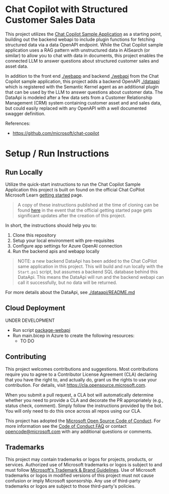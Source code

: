 # Chat Copilot with Structured Customer Sales Data

This project utilizes the [Chat Copilot Sample Application](https://github.com/microsoft/chat-copilot) as a starting point, building out the backend webapi to include plugin functions for fetching structured data via a data OpenAPI endpoint. While the Chat Copilot sample application uses a RAG pattern with unstructured data in AISearch (or similar) to allow you to chat with data in documents, this project enables the connected LLM to answer questions about structured customer sales and asset data.

In addition to the front end [./webapp](./webapp/) and backend [./webapi](./webapi/) from the Chat Copilot sample application, this project adds a backend OpenAPI [./dataapi](./dataapi/) which is registered with the Semantic Kernel agent as an additional plugin that can be used by the LLM to answer questions about customer data. The DataApi is modeled after a few data sets from a Customer Relationship Management (CRM) system containing customer asset and and sales data, but could easily replaced with any OpenAPI with a well documented swagger definition.

References:

- https://github.com/microsoft/chat-copilot

# Setup / Run Instructions

## Run Locally

Utilize the quick-start instructions to run the Chat Copilot Sample Application this project is built on found on the official Chat CoPilot Microsoft Learn [getting started](https://learn.microsoft.com/semantic-kernel/chat-copilot/getting-started) page.

> A copy of these instructions published at the time of cloning can be found [here](/docs/ChatCoPilotQuickStart_May2024.md) in the event that the official getting started page gets significant updates after the creation of this project.

In short, the instructions should help you to:

1. Clone this repository
2. Setup your local environment with pre-requisites
3. Configure app settings for Azure OpenAI connection
4. Run the backend apis and webapp locally

> NOTE: a new backend DataApi has been added to the Chat CoPilot same application in this project. This will build and run locally with the `Start.ps1` script, but assumes a backend SQL database behind this DataApi. This means the DataApi will run and the backend webapi can call it successfully, but no data will be returned.

For more details about the DataApi, see [./dataapi/README.md](./dataapi/README.md)

## Cloud Deployment

UNDER DEVELOPMENT

- Run script [package-webapi](/scripts/deploy/package-webapi.ps1)
- Run main.bicep in Azure to create the following resources:
  - TO DO

## Contributing

This project welcomes contributions and suggestions. Most contributions require you to agree to a
Contributor License Agreement (CLA) declaring that you have the right to, and actually do, grant us
the rights to use your contribution. For details, visit https://cla.opensource.microsoft.com.

When you submit a pull request, a CLA bot will automatically determine whether you need to provide
a CLA and decorate the PR appropriately (e.g., status check, comment). Simply follow the instructions
provided by the bot. You will only need to do this once across all repos using our CLA.

This project has adopted the [Microsoft Open Source Code of Conduct](https://opensource.microsoft.com/codeofconduct/).
For more information see the [Code of Conduct FAQ](https://opensource.microsoft.com/codeofconduct/faq/) or
contact [opencode@microsoft.com](mailto:opencode@microsoft.com) with any additional questions or comments.

## Trademarks

This project may contain trademarks or logos for projects, products, or services. Authorized use of Microsoft
trademarks or logos is subject to and must follow
[Microsoft's Trademark & Brand Guidelines](https://www.microsoft.com/en-us/legal/intellectualproperty/trademarks/usage/general).
Use of Microsoft trademarks or logos in modified versions of this project must not cause confusion or imply Microsoft sponsorship.
Any use of third-party trademarks or logos are subject to those third-party's policies.
